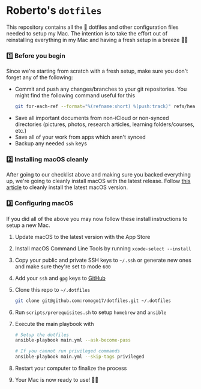 # Roberto's `dotfiles`

This repository contains all the 🔧 dotfiles and other configuration files needed to setup my Mac. The intention is to take the effort out of reinstalling everything in my Mac and having a fresh setup in a breeze 🚀✨

### 1️⃣ Before you begin

Since we're starting from scratch with a fresh setup, make sure you don't forget any of the following:

- Commit and push any changes/branches to your git repositories. You might find the following command useful for this
  ```sh
  git for-each-ref --format="%(refname:short) %(push:track)" refs/heads
  ```
- Save all important documents from non-iCloud or non-synced directories (pictures, photos, research articles, learning folders/courses, etc.)
- Save all of your work from apps which aren't synced
- Backup any needed `ssh` keys

### 2️⃣ Installing macOS cleanly

After going to our checklist above and making sure you backed everything up, we're going to cleanly install macOS with the latest release. Follow [this article](https://support.apple.com/en-us/HT204904) to cleanly install the latest macOS version.

### 3️⃣ Configuring macOS

If you did all of the above you may now follow these install instructions to setup a new Mac.

1. Update macOS to the latest version with the App Store
2. Install macOS Command Line Tools by running `xcode-select --install`
3. Copy your public and private SSH keys to `~/.ssh` or generate new ones and make sure they're set to mode `600`
4. Add your `ssh` and `gpg` keys to [GitHub](https://github.com/settings/keys)
5. Clone this repo to `~/.dotfiles`
   ```sh
   git clone git@github.com:romogo17/dotfiles.git ~/.dotfiles
   ```
6. Run `scripts/prerequisites.sh` to setup `homebrew` and `ansible`
7. Execute the main playbook with

   ```sh
   # Setup the dotfiles
   ansible-playbook main.yml --ask-become-pass

   # If you cannot run privileged commands
   ansible-playbook main.yml --skip-tags privileged
   ```

8. Restart your computer to finalize the process
9. Your Mac is now ready to use! 🚀✨
